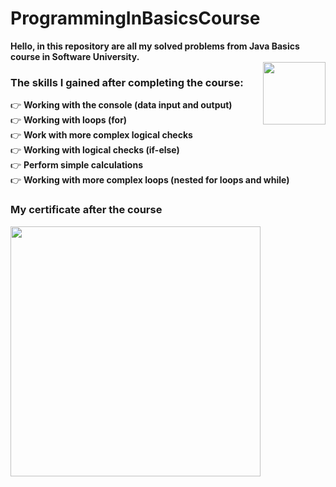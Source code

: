 # ProgrammingInBasicsCourse
<strong> Hello, in this repository are all my solved problems from Java Basics course in Software University. </strong> </br>
<img align="right" src ="https://github.com/StefanHristov1997/StefanHristov1997/assets/133797718/4a7cc40b-0bcf-4068-8297-563d4d6df91c" width="100" height="100" />

### Тhe skills I gained after completing the course:
👉 <strong> Working with the console (data input and output) </strong> <br> 
👉 <strong> Working with loops (for) </strong>  <br> 
👉 <strong> Work with more complex logical checks </strong>  <br> 
👉 <strong> Working with logical checks (if-else) </strong>  <br> 
👉 <strong> Perform simple calculations </strong>  <br> 
👉 <strong> Working with more complex loops (nested for loops and while) </strong> <br>

### My certificate after the course
 <img src = "https://github.com/StefanHristov1997/Programming_In_Basics_Course/assets/133797718/6b3b5f3f-ee4a-41d8-8ca4-48adfa47b84a" weidth = "300" height = "400" />


